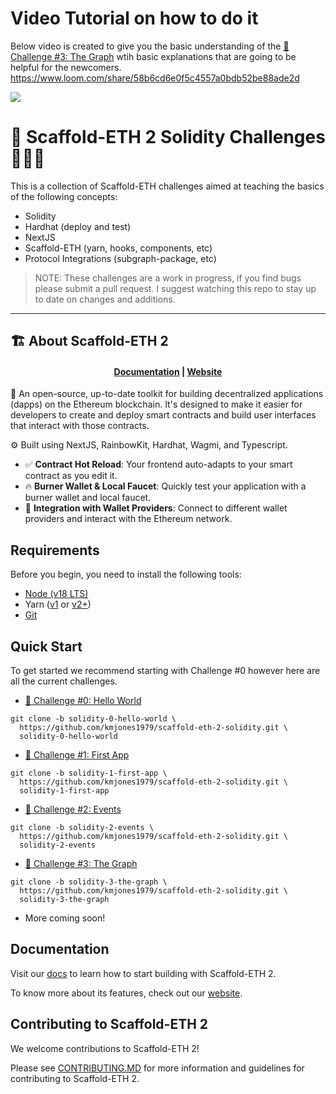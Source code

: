 # Video Tutorial on how to do it  
Below video is created to give you the basic understanding of the [🚩 Challenge #3: The Graph](https://github.com/kmjones1979/scaffold-eth-2-solidity/tree/solidity-3-the-graph) wtih basic explanations that are going to be helpful for the newcomers.
https://www.loom.com/share/58b6cd6e0f5c4557a0bdb52be88ade2d

<a href="https://www.loom.com/share/58b6cd6e0f5c4557a0bdb52be88ade2d">
<img style="max-width:300px;" src="https://cdn.loom.com/sessions/thumbnails/58b6cd6e0f5c4557a0bdb52be88ade2d-with-play.gif">
</a>



# 👷 Scaffold-ETH 2 Solidity Challenges 👷🏽‍♀️

This is a collection of Scaffold-ETH challenges aimed at teaching the basics of the following concepts:

- Solidity
- Hardhat (deploy and test)
- NextJS
- Scaffold-ETH (yarn, hooks, components, etc)
- Protocol Integrations (subgraph-package, etc)

> NOTE: These challenges are a work in progress, if you find bugs please submit a pull request. I suggest watching this repo to stay up to date on changes and additions.

---

## 🏗 About Scaffold-ETH 2

<h4 align="center">
  <a href="https://docs.scaffoldeth.io">Documentation</a> |
  <a href="https://scaffoldeth.io">Website</a>
</h4>

🧪 An open-source, up-to-date toolkit for building decentralized applications (dapps) on the Ethereum blockchain. It's designed to make it easier for developers to create and deploy smart contracts and build user interfaces that interact with those contracts.

⚙️ Built using NextJS, RainbowKit, Hardhat, Wagmi, and Typescript.

- ✅ **Contract Hot Reload**: Your frontend auto-adapts to your smart contract as you edit it.
- 🔥 **Burner Wallet & Local Faucet**: Quickly test your application with a burner wallet and local faucet.
- 🔐 **Integration with Wallet Providers**: Connect to different wallet providers and interact with the Ethereum network.

## Requirements

Before you begin, you need to install the following tools:

- [Node (v18 LTS)](https://nodejs.org/en/download/)
- Yarn ([v1](https://classic.yarnpkg.com/en/docs/install/) or [v2+](https://yarnpkg.com/getting-started/install))
- [Git](https://git-scm.com/downloads)

## Quick Start

To get started we recommend starting with Challenge #0 however here are all the current challenges.

- [🚩 Challenge #0: Hello World](https://github.com/kmjones1979/scaffold-eth-2-solidity/tree/solidity-0-hello-world)

```
git clone -b solidity-0-hello-world \
  https://github.com/kmjones1979/scaffold-eth-2-solidity.git \
  solidity-0-hello-world
```

- [🚩 Challenge #1: First App](https://github.com/kmjones1979/scaffold-eth-2-solidity/tree/solidity-1-first-app)

```
git clone -b solidity-1-first-app \
  https://github.com/kmjones1979/scaffold-eth-2-solidity.git \
  solidity-1-first-app
```

- [🚩 Challenge #2: Events](https://github.com/kmjones1979/scaffold-eth-2-solidity/tree/solidity-2-events)

```
git clone -b solidity-2-events \
  https://github.com/kmjones1979/scaffold-eth-2-solidity.git \
  solidity-2-events
```

- [🚩 Challenge #3: The Graph](https://github.com/kmjones1979/scaffold-eth-2-solidity/tree/solidity-3-the-graph)

```
git clone -b solidity-3-the-graph \
  https://github.com/kmjones1979/scaffold-eth-2-solidity.git \
  solidity-3-the-graph
```

- More coming soon!

## Documentation

Visit our [docs](https://docs.scaffoldeth.io) to learn how to start building with Scaffold-ETH 2.

To know more about its features, check out our [website](https://scaffoldeth.io).

## Contributing to Scaffold-ETH 2

We welcome contributions to Scaffold-ETH 2!

Please see [CONTRIBUTING.MD](https://github.com/scaffold-eth/scaffold-eth-2/blob/main/CONTRIBUTING.md) for more information and guidelines for contributing to Scaffold-ETH 2.
